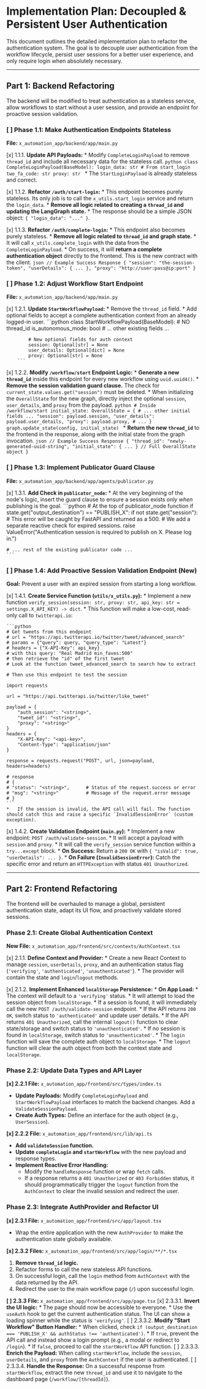# Implementation Plan: Decoupled & Persistent User Authentication

This document outlines the detailed implementation plan to refactor the authentication system. The goal is to decouple user authentication from the workflow lifecycle, persist user sessions for a better user experience, and only require login when absolutely necessary.

---

## **Part 1: Backend Refactoring**

The backend will be modified to treat authentication as a stateless service, allow workflows to start without a user session, and provide an endpoint for proactive session validation.

### [ ] **Phase 1.1: Make Authentication Endpoints Stateless**

**File:** `x_automation_app/backend/app/main.py`

[x] 1.1.1.  **Update API Payloads:**
    *   Modify `CompleteLoginPayload` to remove `thread_id` and include all necessary data for the stateless call.
        ```python
        class CompleteLoginPayload(BaseModel):
            login_data: str # From start_login
            two_fa_code: str
            proxy: str
        ```
    *   The `StartLoginPayload` is already stateless and correct.

[x] 1.1.2.  **Refactor `/auth/start-login`:**
    *   This endpoint becomes purely stateless. Its only job is to call the `x_utils.start_login` service and return the `login_data`.
    *   **Remove all logic related to creating a `thread_id` and updating the LangGraph state.**
    *   The response should be a simple JSON object: `{ "login_data": "..." }`.

[x] 1.1.3.  **Refactor `/auth/complete-login`:**
    *   This endpoint also becomes purely stateless.
    *   **Remove all logic related to `thread_id` and graph state.**
    *   It will call `x_utils.complete_login` with the data from the `CompleteLoginPayload`.
    *   On success, it will **return a complete authentication object** directly to the frontend. This is the new contract with the client.
        ```json
        // Example Success Response
        {
          "session": "the-session-token",
          "userDetails": { ... },
          "proxy": "http://user:pass@ip:port"
        }
        ```

### [ ] **Phase 1.2: Adjust Workflow Start Endpoint**

**File:** `x_automation_app/backend/app/main.py`

[x] 1.2.1.  **Update `StartWorkflowPayload`:**
    *   Remove the `thread_id` field.
    *   Add optional fields to accept a complete authentication context from an already logged-in user.
        ```python
        class StartWorkflowPayload(BaseModel):
            # NO thread_id
            is_autonomous_mode: bool
            # ... other existing fields ...

            # New optional fields for auth context
            session: Optional[str] = None
            user_details: Optional[dict] = None
            proxy: Optional[str] = None
        ```

[x] 1.2.2.  **Modify `/workflow/start` Endpoint Logic:**
    *   **Generate a new `thread_id`** inside this endpoint for every new workflow using `uuid.uuid4()`.
    *   **Remove the session validation guard clause.** The check for `current_state.values.get("session")` must be deleted.
    *   When initializing the `OverallState` for the new graph, directly inject the optional `session`, `user_details`, and `proxy` from the payload.
        ```python
        # Inside /workflow/start
        initial_state: OverallState = {
            # ... other initial fields ...
            "session": payload.session,
            "user_details": payload.user_details,
            "proxy": payload.proxy,
            # ...
        }
        graph.update_state(config, initial_state)
        ```
    *   **Return the new `thread_id`** to the frontend in the response, along with the initial state from the graph invocation.
        ```json
        // Example Success Response
        {
          "thread_id": "newly-generated-uuid-string",
          "initial_state": { ... } // Full OverallState object
        }
        ```

### [ ] **Phase 1.3: Implement Publicator Guard Clause**

**File:** `x_automation_app/backend/app/agents/publicator.py`

[x] 1.3.1.  **Add Check in `publicator_node`:**
    *   At the very beginning of the node's logic, insert the guard clause to ensure a session exists *only when* publishing is the goal.
    ```python
    # At the top of publicator_node function
    if state.get("output_destination") == "PUBLISH_X":
        if not state.get("session"):
            # This error will be caught by FastAPI and returned as a 500.
            # We add a separate reactive check for expired sessions.
            raise ValueError("Authentication session is required to publish on X. Please log in.")
    
    # ... rest of the existing publicator code ...
    ```

### [ ] **Phase 1.4: Add Proactive Session Validation Endpoint (New)**

**Goal:** Prevent a user with an expired session from starting a long workflow.

[x] 1.4.1.  **Create Service Function (`utils/x_utils.py`):**
    *   Implement a new function `verify_session(session: str, proxy: str, api_key: str = settings.X_API_KEY) -> dict`.
    *   This function will make a low-cost, read-only call to `twitterapi.io`:

    ```python
    # Get tweets from this endpoint
    # url = "https://api.twitterapi.io/twitter/tweet/advanced_search"
    # params = {"query": query, "query_type": "Latest"}
    # headers = {"X-API-Key": api_key}
    # with this query: "Real Madrid min_faves:500"
    # then retrieve the "id" of the first tweet
    # Look at the function tweet_advanced_search to search how to extract

    # Then use this endpoint to test the session

    import requests

    url = "https://api.twitterapi.io/twitter/like_tweet"

    payload = {
        "auth_session": "<string>",
        "tweet_id": "<string>",
        "proxy": "<string>"
    }
    headers = {
        "X-API-Key": "<api-key>",
        "Content-Type": "application/json"
    }

    response = requests.request("POST", url, json=payload, headers=headers)

    # response
    # {
    # "status": "<string>",      # Status of the request.success or error
    # "msg": "<string>"          # Message of the request.error message
    # }
    ```
    *   If the session is invalid, the API call will fail. The function should catch this and raise a specific `InvalidSessionError` (custom exception).

[x] 1.4.2.  **Create Validation Endpoint (`main.py`):**
    *   Implement a new endpoint: `POST /auth/validate-session`.
    *   It will accept a payload with `session` and `proxy`.
    *   It will call the `verify_session` service function within a `try...except` block.
    *   **On Success:** Return a `200 OK` with `{ "isValid": true, "userDetails": ... }`.
    *   **On Failure (`InvalidSessionError`):** Catch the specific error and return an `HTTPException` with status `401 Unauthorized`.

---

## **Part 2: Frontend Refactoring**

The frontend will be overhauled to manage a global, persistent authentication state, adapt its UI flow, and proactively validate stored sessions.

### **Phase 2.1: Create Global Authentication Context**

**New File:** `x_automation_app/frontend/src/contexts/AuthContext.tsx`

[x] 2.1.1.  **Define Context and Provider:**
    *   Create a new React Context to manage `session`, `userDetails`, `proxy`, and an authentication status flag (`'verifying'`, `'authenticated'`, `'unauthenticated'`).
    *   The provider will contain the state and `login`/`logout` methods.

[x] 2.1.2.  **Implement Enhanced `localStorage` Persistence:**
    *   **On App Load:**
        *   The context will default to a `'verifying'` status.
        *   It will attempt to load the session object from `localStorage`.
        *   If a session is found, it will immediately call the new `POST /auth/validate-session` endpoint.
        *   If the API returns `200 OK`, switch status to `'authenticated'` and update user details.
        *   If the API returns `401 Unauthorized`, call the internal `logout()` function to clear state/storage and switch status to `'unauthenticated'`.
        *   If no session is found in `localStorage`, switch status to `'unauthenticated'`.
    *   The `login` function will save the complete auth object to `localStorage`.
    *   The `logout` function will clear the auth object from both the context state and `localStorage`.

### **Phase 2.2: Update Data Types and API Layer**

**[x] 2.2.1 File:** `x_automation_app/frontend/src/types/index.ts`
*  **Update Payloads:** Modify `CompleteLoginPayload` and `StartWorkflowPayload` interfaces to match the backend changes. Add a `ValidateSessionPayload`.
*  **Create Auth Types:** Define an interface for the auth object (e.g., `UserSession`).

**[x] 2.2.2 File:** `x_automation_app/frontend/src/lib/api.ts`
*  **Add `validateSession` function.**
*  **Update `completeLogin` and `startWorkflow`** with the new payload and response types.
*  **Implement Reactive Error Handling:**
    *   Modify the `handleResponse` function or wrap `fetch` calls.
    *   If a response returns a `401 Unauthorized` or `403 Forbidden` status, it should programmatically trigger the `logout` function from the `AuthContext` to clear the invalid session and redirect the user.

### **Phase 2.3: Integrate AuthProvider and Refactor UI**

**[x] 2.3.1 File:** `x_automation_app/frontend/src/app/layout.tsx`
*   Wrap the entire application with the new `AuthProvider` to make the authentication state globally available.

**[x] 2.3.2 Files:** `x_automation_app/frontend/src/app/login/**/*.tsx`
1.  **Remove `thread_id` logic.**
2.  Refactor forms to call the new stateless API functions.
3.  On successful login, call the `login` method from `AuthContext` with the data returned by the API.
4.  Redirect the user to the main workflow page (`/`) upon successful login.

**[ ] 2.3.3 File:** `x_automation_app/frontend/src/app/page.tsx`
[x] 2.3.3.1.  **Invert the UI logic:**
    *   The page should now be accessible to everyone.
    *   Use the `useAuth` hook to get the current authentication status. The UI can show a loading spinner while the status is `'verifying'`.
[ ] 2.3.3.2.  **Modify "Start Workflow" Button Handler:**
    *   When clicked, check `if (output_destination === 'PUBLISH_X' && authStatus !== 'authenticated')`.
    *   If `true`, prevent the API call and instead show a login prompt (e.g., a modal or redirect to `/login`).
    *   If `false`, proceed to call the `startWorkflow` API function.
[ ] 2.3.3.3.  **Enrich the Payload:** When calling `startWorkflow`, include the `session`, `userDetails`, and `proxy` from the `AuthContext` if the user is authenticated.
[ ] 2.3.3.4.  **Handle the Response:** On a successful response from `startWorkflow`, extract the new `thread_id` and use it to navigate to the dashboard page (`/workflow/[threadId]`).
